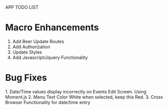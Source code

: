 APP TODO LIST

Macro Enhancements
==================
1. Add Beer Update Routes
2. Add Authorization
3. Update Styles
4. Add Javascript/Jquery Functionality

Bug Fixes
==================
<FIXED>1. Date/Time values display incorrectly on Events Edit Screen. Using Moment.js
<FIXED>2. Menu Text Color White when selected, keep this Red. 
3. Cross Browser Functionality for date/time entry